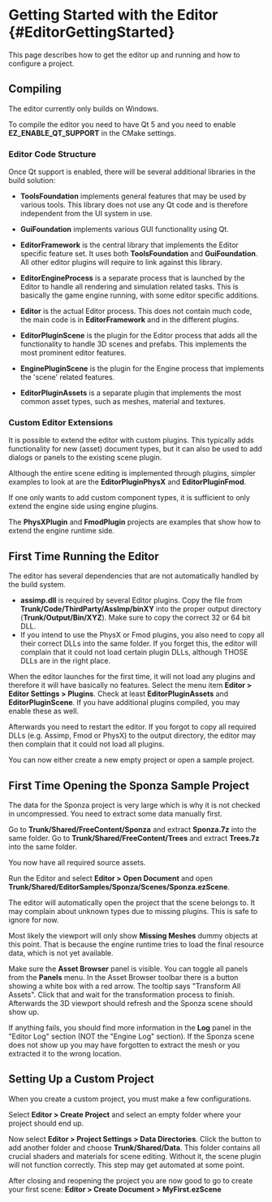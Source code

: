 Getting Started with the Editor {#EditorGettingStarted}
===============================

This page describes how to get the editor up and running and how to configure a project.

Compiling
---------

The editor currently only builds on Windows. 

To compile the editor you need to have Qt 5 and you need to enable **EZ_ENABLE_QT_SUPPORT** in the CMake settings.


### Editor Code Structure

Once Qt support is enabled, there will be several additional libraries in the build solution:

  * **ToolsFoundation** implements general features that may be used by various tools. This library does not use any Qt code and is therefore independent from the UI system in use.
  * **GuiFoundation** implements various GUI functionality using Qt.
  * **EditorFramework** is the central library that implements the Editor specific feature set. It uses both **ToolsFoundation** and **GuiFoundation**. All other editor plugins will require to link against this library.
  
  * **EditorEngineProcess** is a separate process that is launched by the Editor to handle all rendering and simulation related tasks. This is basically the game engine running, with some editor specific additions.
  * **Editor** is the actual Editor process. This does not contain much code, the main code is in **EditorFramework** and in the different plugins.
  
  * **EditorPluginScene** is the plugin for the Editor process that adds all the functionality to handle 3D scenes and prefabs. This implements the most prominent editor features.
  * **EnginePluginScene** is the plugin for the Engine process that implements the 'scene' related features.
  
  * **EditorPluginAssets** is a separate plugin that implements the most common asset types, such as meshes, material and textures.


  
### Custom Editor Extensions

It is possible to extend the editor with custom plugins. This typically adds functionality for new (asset) document types, but it can also be used to add dialogs or panels to the existing scene plugin.

Although the entire scene editing is implemented through plugins, simpler examples to look at are the **EditorPluginPhysX** and **EditorPluginFmod**.

If one only wants to add custom component types, it is sufficient to only extend the engine side using engine plugins.

The **PhysXPlugin** and **FmodPlugin** projects are examples that show how to extend the engine runtime side.




First Time Running the Editor
-----------------------------

The editor has several dependencies that are not automatically handled by the build system.

  * **assimp.dll** is required by several Editor plugins. Copy the file from **Trunk/Code/ThirdParty/AssImp/binXY** into the proper output directory (**Trunk/Output/Bin/XYZ**). Make sure to copy the correct 32 or 64 bit DLL.
  * If you intend to use the PhysX or Fmod plugins, you also need to copy all their correct DLLs into the same folder. If you forget this, the editor will complain that it could not load certain plugin DLLs, although THOSE DLLs are in the right place.

When the editor launches for the first time, it will not load any plugins and therefore it will have basically no features. Select the menu item **Editor > Editor Settings > Plugins**. Check at least **EditorPluginAssets** and **EditorPluginScene**. If you have additional plugins compiled, you may enable these as well.

Afterwards you need to restart the editor. If you forgot to copy all required DLLs (e.g. Assimp, Fmod or PhysX) to the output directory, the editor may then complain that it could not load all plugins.

You can now either create a new empty project or open a sample project.




First Time Opening the Sponza Sample Project
--------------------------------------------

The data for the Sponza project is very large which is why it is not checked in uncompressed. You need to extract some data manually first.

Go to **Trunk/Shared/FreeContent/Sponza** and extract **Sponza.7z** into the same folder.
Go to **Trunk/Shared/FreeContent/Trees** and extract **Trees.7z** into the same folder.

You now have all required source assets.

Run the Editor and select **Editor > Open Document** and open **Trunk/Shared/EditorSamples/Sponza/Scenes/Sponza.ezScene**.

The editor will automatically open the project that the scene belongs to. It may complain about unknown types due to missing plugins. This is safe to ignore for now.

Most likely the viewport will only show **Missing Meshes** dummy objects at this point. That is because the engine runtime tries to load the final resource data, which is not yet available.

Make sure the **Asset Browser** panel is visible. You can toggle all panels from the **Panels** menu. In the Asset Browser toolbar there is a button showing a white box with a red arrow. The tooltip says "Transform All Assets". Click that and wait for the transformation process to finish. Afterwards the 3D viewport should refresh and the Sponza scene should show up.

If anything fails, you should find more information in the **Log** panel in the "Editor Log" section (NOT the "Engine Log" section). If the Sponza scene does not show up you may have forgotten to extract the mesh or you extracted it to the wrong location.



Setting Up a Custom Project
---------------------------

When you create a custom project, you must make a few configurations.

Select **Editor > Create Project** and select an empty folder where your project should end up.

Now select **Editor > Project Settings > Data Directories**. Click the button to add another folder and choose **Trunk/Shared/Data**. This folder contains all crucial shaders and materials for scene editing. Without it, the scene plugin will not function correctly. This step may get automated at some point.

After closing and reopening the project you are now good to go to create your first scene: **Editor > Create Document > MyFirst.ezScene**






  
  
  